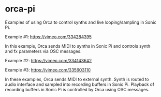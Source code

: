 # orca-pi
Examples of using Orca to control synths and live looping/sampling in Sonic Pi.



Example #1: https://vimeo.com/334284395

In this example, Orca sends MIDI to synths in Sonic Pi and controls synth and fx parameters via OSC messages.



Example #2: https://vimeo.com/334143642

Example #3: https://vimeo.com/335603110

In these examples, Orca sends MIDI to external synth. Synth is routed to audio interface and sampled into recording buffers in Sonic Pi. Playback of recording buffers in Sonic Pi is controlled by Orca using OSC messages. 
